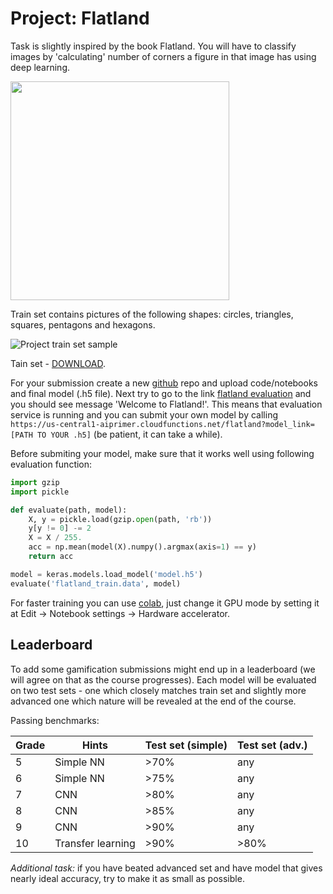# Project: Flatland

Task is slightly inspired by the book Flatland. You will have to classify images by 'calculating' number of corners a figure in that image has using deep learning.

<img src="https://www.manhattanrarebooks.com/pictures/2038.jpg?v=1516738067" width="350"/>

Train set contains pictures of the following shapes: circles, triangles, squares, pentagons and hexagons.

![Project train set sample](img/flatland.png)

Tain set - [DOWNLOAD](https://github.com/trokas/ai_primer/blob/master/flatland_train.data).

For your submission create a new [github](https://github.com/) repo and upload code/notebooks and final model (.h5 file). Next try to go to the link [flatland evaluation](https://us-central1-aiprimer.cloudfunctions.net/flatland) and you should see message 'Welcome to Flatland!'. This means that evaluation service is running and you can submit your own model by calling `https://us-central1-aiprimer.cloudfunctions.net/flatland?model_link=[PATH TO YOUR .h5]` (be patient, it can take a while).

Before submiting your model, make sure that it works well using following evaluation function:

```python
import gzip
import pickle

def evaluate(path, model):
    X, y = pickle.load(gzip.open(path, 'rb'))
    y[y != 0] -= 2
    X = X / 255.
    acc = np.mean(model(X).numpy().argmax(axis=1) == y)
    return acc

model = keras.models.load_model('model.h5')
evaluate('flatland_train.data', model)
```

For faster training you can use [colab](https://colab.research.google.com/), just change it GPU mode by setting it at Edit -> Notebook settings -> Hardware accelerator.

## Leaderboard

To add some gamification submissions might end up in a leaderboard (we will agree on that as the course progresses). Each model will be evaluated on two test sets - one which closely matches train set and slightly more advanced one which nature will be revealed at the end of the course.

Passing benchmarks:

| Grade | Hints | Test set (simple) | Test set (adv.) |
|---|---|---|---|
| 5 | Simple NN | >70% | any |
| 6 | Simple NN | >75% | any |
| 7 | CNN | >80% | any |
| 8 | CNN | >85% | any |
| 9 | CNN | >90% | any |
| 10 | Transfer learning | >90% | >80% |

*Additional task:* if you have beated advanced set and have model that gives nearly ideal accuracy, try to make it as small as possible.
